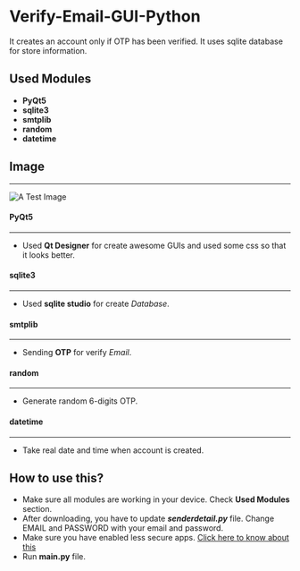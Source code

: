 # Verify-Email-GUI-Python
It creates an account only if OTP has been verified. It uses sqlite database for store information.

## Used Modules
* **PyQt5**
* **sqlite3**
* **smtplib**
* **random**
* **datetime**

## Image
----
![A Test Image](Capture_1.PNG)

#### PyQt5
----
* Used **Qt Designer** for create awesome GUIs and used some css so that it looks better.

#### sqlite3
----
* Used **sqlite studio** for create *Database*.

#### smtplib
----
* Sending **OTP** for verify _Email_.

#### random
----
* Generate random 6-digits OTP. 

#### datetime
----
* Take real date and time when account is created.

## How to use this?
* Make sure all modules are working in your device. Check **Used Modules** section.
* After downloading, you have to update ***senderdetail.py*** file. Change EMAIL and PASSWORD with your email and password.
* Make sure you have enabled less secure apps. [Click here to know about this](https://support.google.com/accounts/answer/6010255?hl=en#:~:text=If%20an%20app%20or%20site,helps%20keep%20your%20account%20safe.)
* Run **main.py** file.
